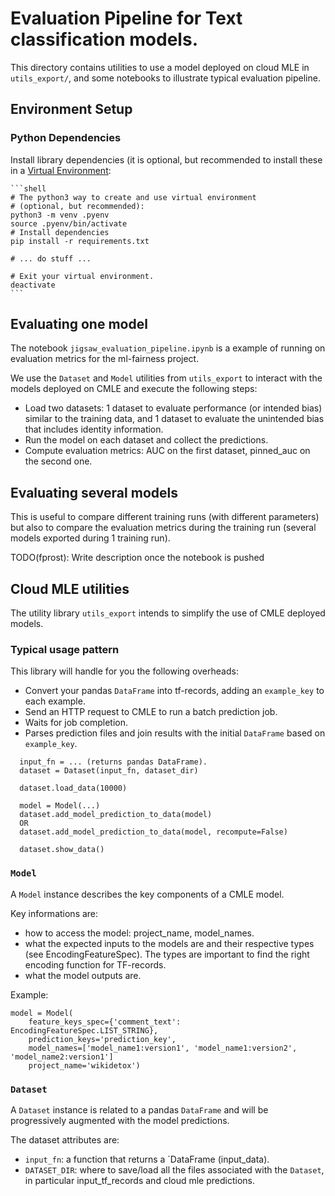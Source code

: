 # Evaluation Pipeline for Text classification models.

This directory contains utilities to use a model deployed on cloud MLE in `utils_export/`, and some notebooks to illustrate typical evaluation pipeline.


## Environment Setup

### Python Dependencies

Install library dependencies (it is optional, but recommended to install these
in a [Virtual Environment](https://docs.python.org/3/tutorial/venv.html):

    ```shell
    # The python3 way to create and use virtual environment
    # (optional, but recommended):
    python3 -m venv .pyenv
    source .pyenv/bin/activate
    # Install dependencies
    pip install -r requirements.txt

    # ... do stuff ...

    # Exit your virtual environment.
    deactivate
    ```

## Evaluating one model

The notebook `jigsaw_evaluation_pipeline.ipynb` is a example of running on evaluation metrics for the ml-fairness project.

We use the `Dataset` and `Model` utilities from `utils_export` to interact with the models deployed on CMLE and execute the following steps:
 * Load two datasets: 1 dataset to evaluate performance (or intended bias) similar to the training data, and 1 dataset to evaluate the unintended bias that includes identity information.
 * Run the model on each dataset and collect the predictions.
 * Compute evaluation metrics: AUC on the first dataset, pinned_auc on the second one.


## Evaluating several models

This is useful to compare different training runs (with different parameters) but also to compare the evaluation metrics during the training run (several models exported during 1 training run).

TODO(fprost): Write description once the notebook is pushed


## Cloud MLE utilities

The utility library `utils_export` intends to simplify the use of CMLE deployed models.

### Typical usage pattern

This library will handle for you the following overheads:
 * Convert your pandas `DataFrame` into tf-records, adding an `example_key` to each example.
 * Send an HTTP request to CMLE to run a batch prediction job.
 * Waits for job completion.
 * Parses prediction files and join results with the initial `DataFrame` based on `example_key`.


```
  input_fn = ... (returns pandas DataFrame).
  dataset = Dataset(input_fn, dataset_dir)

  dataset.load_data(10000)

  model = Model(...)
  dataset.add_model_prediction_to_data(model)
  OR
  dataset.add_model_prediction_to_data(model, recompute=False)

  dataset.show_data()
```

### `Model`

A `Model` instance describes the key components of a CMLE model.

Key informations are:
 * how to access the model: project_name, model_names.
 * what the expected inputs to the models are and their respective types (see EncodingFeatureSpec). The types are important to find the right encoding function for TF-records.
 * what the model outputs are.

Example:
```
model = Model(
    feature_keys_spec={'comment_text': EncodingFeatureSpec.LIST_STRING},
    prediction_keys='prediction_key',
    model_names=['model_name1:version1', 'model_name1:version2', 'model_name2:version1']
    project_name='wikidetox')
```


### `Dataset`

A `Dataset` instance is related to a pandas `DataFrame` and will be progressively augmented with the model predictions.

The dataset attributes are:
 * `input_fn`: a function that returns a `DataFrame (input_data).
 * `DATASET_DIR`: where to save/load all the files associated with the `Dataset`, in particular input_tf_records and cloud mle predictions.
